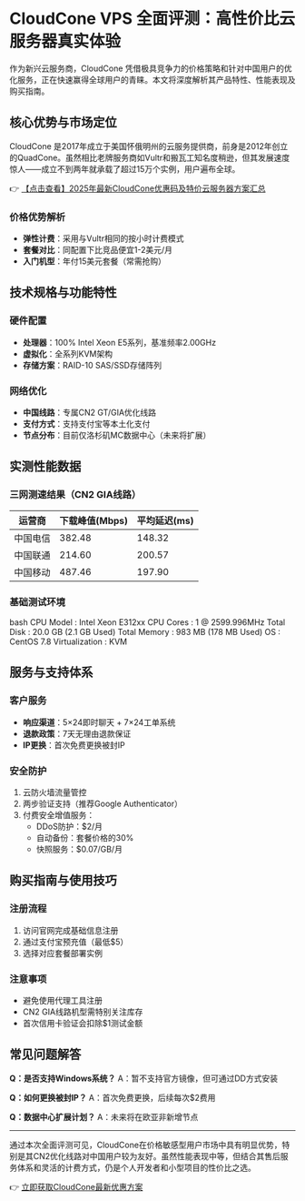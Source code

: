 # CloudCone VPS 全面评测：高性价比云服务器真实体验

作为新兴云服务商，CloudCone 凭借极具竞争力的价格策略和针对中国用户的优化服务，正在快速赢得全球用户的青睐。本文将深度解析其产品特性、性能表现及购买指南。

## 核心优势与市场定位

CloudCone 是2017年成立于美国怀俄明州的云服务提供商，前身是2012年创立的QuadCone。虽然相比老牌服务商如Vultr和搬瓦工知名度稍逊，但其发展速度惊人——成立不到两年就承载了超过15万个实例，用户遍布全球。

👉 [【点击查看】2025年最新CloudCone优惠码及特价云服务器方案汇总](https://bit.ly/Cloudcone)

### 价格优势解析
- **弹性计费**：采用与Vultr相同的按小时计费模式
- **套餐对比**：同配置下比竞品便宜1-2美元/月
- **入门机型**：年付15美元套餐（常需抢购）

## 技术规格与功能特性

### 硬件配置
- **处理器**：100% Intel Xeon E5系列，基准频率2.00GHz
- **虚拟化**：全系列KVM架构
- **存储方案**：RAID-10 SAS/SSD存储阵列

### 网络优化
- **中国线路**：专属CN2 GT/GIA优化线路
- **支付方式**：支持支付宝等本土化支付
- **节点分布**：目前仅洛杉矶MC数据中心（未来将扩展）

## 实测性能数据

### 三网测速结果（CN2 GIA线路）
| 运营商 | 下载峰值(Mbps) | 平均延迟(ms) |
|---------|----------------|--------------|
| 中国电信 | 382.48         | 148.32       |
| 中国联通 | 214.60         | 200.57       |
| 中国移动 | 487.46         | 197.90       |

### 基础测试环境
bash
CPU Model      : Intel Xeon E312xx
CPU Cores      : 1 @ 2599.996MHz
Total Disk     : 20.0 GB (2.1 GB Used)
Total Memory   : 983 MB (178 MB Used)
OS             : CentOS 7.8
Virtualization : KVM

## 服务与支持体系

### 客户服务
- **响应渠道**：5×24即时聊天 + 7×24工单系统
- **退款政策**：7天无理由退款保证
- **IP更换**：首次免费更换被封IP

### 安全防护
1. 云防火墙流量管控
2. 两步验证支持（推荐Google Authenticator）
3. 付费安全增值服务：
   - DDoS防护：$2/月
   - 自动备份：套餐价格的30%
   - 快照服务：$0.07/GB/月

## 购买指南与使用技巧

### 注册流程
1. 访问官网完成基础信息注册
2. 通过支付宝预充值（最低$5）
3. 选择对应套餐部署实例

### 注意事项
- 避免使用代理工具注册
- CN2 GIA线路机型需特别关注库存
- 首次信用卡验证会扣除$1测试金额

## 常见问题解答

**Q：是否支持Windows系统？**
A：暂不支持官方镜像，但可通过DD方式安装

**Q：如何更换被封IP？**
A：首次免费更换，后续每次$2费用

**Q：数据中心扩展计划？**
A：未来将在欧亚非新增节点

---

通过本次全面评测可见，CloudCone在价格敏感型用户市场中具有明显优势，特别是其CN2优化线路对中国用户较为友好。虽然性能表现中等，但结合其售后服务体系和灵活的计费方式，仍是个人开发者和小型项目的性价比之选。

👉 [立即获取CloudCone最新优惠方案](https://bit.ly/Cloudcone)